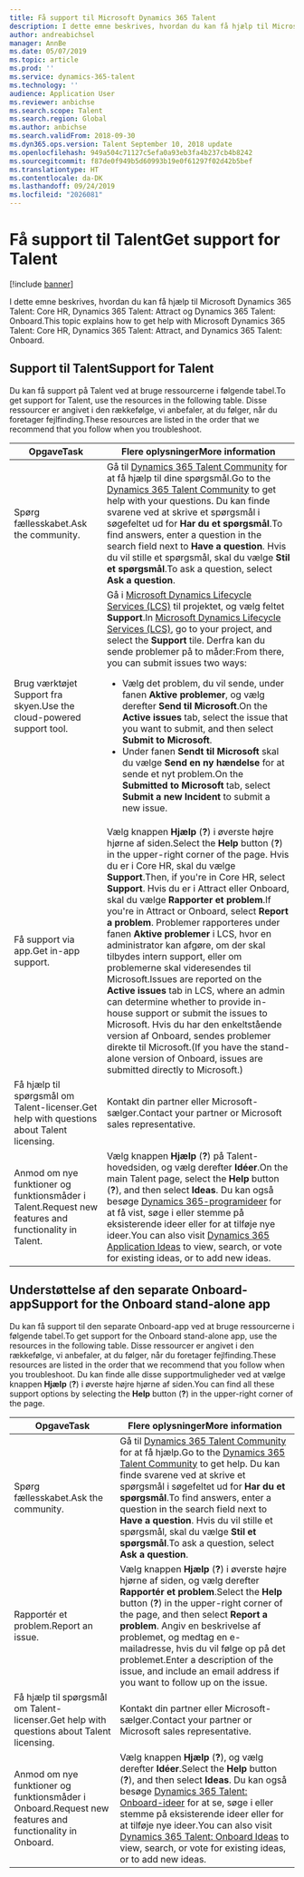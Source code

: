```yaml
---
title: Få support til Microsoft Dynamics 365 Talent
description: I dette emne beskrives, hvordan du kan få hjælp til Microsoft Dynamics 365 Talent.
author: andreabichsel
manager: AnnBe
ms.date: 05/07/2019
ms.topic: article
ms.prod: ''
ms.service: dynamics-365-talent
ms.technology: ''
audience: Application User
ms.reviewer: anbichse
ms.search.scope: Talent
ms.search.region: Global
ms.author: anbichse
ms.search.validFrom: 2018-09-30
ms.dyn365.ops.version: Talent September 10, 2018 update
ms.openlocfilehash: 949a504c71127c5efa0a93eb3fa4b237cb4b8242
ms.sourcegitcommit: f87de0f949b5d60993b19e0f61297f02d42b5bef
ms.translationtype: HT
ms.contentlocale: da-DK
ms.lasthandoff: 09/24/2019
ms.locfileid: "2026081"
---
```

# <a name="get-support-for-talent"></a><span data-ttu-id="8f35e-103">Få support til Talent</span><span class="sxs-lookup"><span data-stu-id="8f35e-103">Get support for Talent</span></span>

[!include [banner](includes/banner.md)]

<span data-ttu-id="8f35e-104">I dette emne beskrives, hvordan du kan få hjælp til Microsoft Dynamics 365 Talent: Core HR, Dynamics 365 Talent: Attract og Dynamics 365 Talent: Onboard.</span><span class="sxs-lookup"><span data-stu-id="8f35e-104">This topic explains how to get help with Microsoft Dynamics 365 Talent: Core HR, Dynamics 365 Talent: Attract, and Dynamics 365 Talent: Onboard.</span></span>

## <a name="support-for-talent"></a><span data-ttu-id="8f35e-105">Support til Talent</span><span class="sxs-lookup"><span data-stu-id="8f35e-105">Support for Talent</span></span>

<span data-ttu-id="8f35e-106">Du kan få support på Talent ved at bruge ressourcerne i følgende tabel.</span><span class="sxs-lookup"><span data-stu-id="8f35e-106">To get support for Talent, use the resources in the following table.</span></span> <span data-ttu-id="8f35e-107">Disse ressourcer er angivet i den rækkefølge, vi anbefaler, at du følger, når du foretager fejlfinding.</span><span class="sxs-lookup"><span data-stu-id="8f35e-107">These resources are listed in the order that we recommend that you follow when you troubleshoot.</span></span>

| <span data-ttu-id="8f35e-108">Opgave</span><span class="sxs-lookup"><span data-stu-id="8f35e-108">Task</span></span> | <span data-ttu-id="8f35e-109">Flere oplysninger</span><span class="sxs-lookup"><span data-stu-id="8f35e-109">More information</span></span> |
|------|------------------|
| <span data-ttu-id="8f35e-110">Spørg fællesskabet.</span><span class="sxs-lookup"><span data-stu-id="8f35e-110">Ask the community.</span></span> | <span data-ttu-id="8f35e-111">Gå til [Dynamics 365 Talent Community](https://community.dynamics.com/365/talent) for at få hjælp til dine spørgsmål.</span><span class="sxs-lookup"><span data-stu-id="8f35e-111">Go to the [Dynamics 365 Talent Community](https://community.dynamics.com/365/talent) to get help with your questions.</span></span> <span data-ttu-id="8f35e-112">Du kan finde svarene ved at skrive et spørgsmål i søgefeltet ud for **Har du et spørgsmål**.</span><span class="sxs-lookup"><span data-stu-id="8f35e-112">To find answers, enter a question in the search field next to **Have a question**.</span></span> <span data-ttu-id="8f35e-113">Hvis du vil stille et spørgsmål, skal du vælge **Stil et spørgsmål**.</span><span class="sxs-lookup"><span data-stu-id="8f35e-113">To ask a question, select **Ask a question**.</span></span> |
| <span data-ttu-id="8f35e-114">Brug værktøjet Support fra skyen.</span><span class="sxs-lookup"><span data-stu-id="8f35e-114">Use the cloud-powered support tool.</span></span> | <span data-ttu-id="8f35e-115">Gå i [Microsoft Dynamics Lifecycle Services (LCS)](https://lcs.dynamics.com/) til projektet, og vælg feltet **Support**.</span><span class="sxs-lookup"><span data-stu-id="8f35e-115">In [Microsoft Dynamics Lifecycle Services (LCS)](https://lcs.dynamics.com/), go to your project, and select the **Support** tile.</span></span> <span data-ttu-id="8f35e-116">Derfra kan du sende problemer på to måder:</span><span class="sxs-lookup"><span data-stu-id="8f35e-116">From there, you can submit issues two ways:</span></span><ul><li><span data-ttu-id="8f35e-117">Vælg det problem, du vil sende, under fanen **Aktive problemer**, og vælg derefter **Send til Microsoft**.</span><span class="sxs-lookup"><span data-stu-id="8f35e-117">On the **Active issues** tab, select the issue that you want to submit, and then select **Submit to Microsoft**.</span></span></li><li><span data-ttu-id="8f35e-118">Under fanen **Sendt til Microsoft** skal du vælge **Send en ny hændelse** for at sende et nyt problem.</span><span class="sxs-lookup"><span data-stu-id="8f35e-118">On the **Submitted to Microsoft** tab, select **Submit a new Incident** to submit a new issue.</span></span></li></ul> |
| <span data-ttu-id="8f35e-119">Få support via app.</span><span class="sxs-lookup"><span data-stu-id="8f35e-119">Get in-app support.</span></span> | <span data-ttu-id="8f35e-120">Vælg knappen **Hjælp** (**?**) i øverste højre hjørne af siden.</span><span class="sxs-lookup"><span data-stu-id="8f35e-120">Select the **Help** button (**?**) in the upper-right corner of the page.</span></span> <span data-ttu-id="8f35e-121">Hvis du er i Core HR, skal du vælge **Support**.</span><span class="sxs-lookup"><span data-stu-id="8f35e-121">Then, if you're in Core HR, select **Support**.</span></span> <span data-ttu-id="8f35e-122">Hvis du er i Attract eller Onboard, skal du vælge **Rapporter et problem**.</span><span class="sxs-lookup"><span data-stu-id="8f35e-122">If you're in Attract or Onboard, select **Report a problem**.</span></span> <span data-ttu-id="8f35e-123">Problemer rapporteres under fanen **Aktive problemer** i LCS, hvor en administrator kan afgøre, om der skal tilbydes intern support, eller om problemerne skal videresendes til Microsoft.</span><span class="sxs-lookup"><span data-stu-id="8f35e-123">Issues are reported on the **Active issues** tab in LCS, where an admin can determine whether to provide in-house support or submit the issues to Microsoft.</span></span> <span data-ttu-id="8f35e-124">Hvis du har den enkeltstående version af Onboard, sendes problemer direkte til Microsoft.</span><span class="sxs-lookup"><span data-stu-id="8f35e-124">(If you have the stand-alone version of Onboard, issues are submitted directly to Microsoft.)</span></span> |
| <span data-ttu-id="8f35e-125">Få hjælp til spørgsmål om Talent-licenser.</span><span class="sxs-lookup"><span data-stu-id="8f35e-125">Get help with questions about Talent licensing.</span></span> | <span data-ttu-id="8f35e-126">Kontakt din partner eller Microsoft-sælger.</span><span class="sxs-lookup"><span data-stu-id="8f35e-126">Contact your partner or Microsoft sales representative.</span></span> |
| <span data-ttu-id="8f35e-127">Anmod om nye funktioner og funktionsmåder i Talent.</span><span class="sxs-lookup"><span data-stu-id="8f35e-127">Request new features and functionality in Talent.</span></span> | <span data-ttu-id="8f35e-128">Vælg knappen **Hjælp** (**?**) på Talent-hovedsiden, og vælg derefter **Idéer**.</span><span class="sxs-lookup"><span data-stu-id="8f35e-128">On the main Talent page, select the **Help** button (**?**), and then select **Ideas**.</span></span> <span data-ttu-id="8f35e-129">Du kan også besøge [Dynamics 365-programideer](https://experience.dynamics.com/ideas/) for at få vist, søge i eller stemme på eksisterende ideer eller for at tilføje nye ideer.</span><span class="sxs-lookup"><span data-stu-id="8f35e-129">You can also visit [Dynamics 365 Application Ideas](https://experience.dynamics.com/ideas/) to view, search, or vote for existing ideas, or to add new ideas.</span></span> |

## <a name="support-for-the-onboard-stand-alone-app"></a><span data-ttu-id="8f35e-130">Understøttelse af den separate Onboard-app</span><span class="sxs-lookup"><span data-stu-id="8f35e-130">Support for the Onboard stand-alone app</span></span>

<span data-ttu-id="8f35e-131">Du kan få support til den separate Onboard-app ved at bruge ressourcerne i følgende tabel.</span><span class="sxs-lookup"><span data-stu-id="8f35e-131">To get support for the Onboard stand-alone app, use the resources in the following table.</span></span> <span data-ttu-id="8f35e-132">Disse ressourcer er angivet i den rækkefølge, vi anbefaler, at du følger, når du foretager fejlfinding.</span><span class="sxs-lookup"><span data-stu-id="8f35e-132">These resources are listed in the order that we recommend that you follow when you troubleshoot.</span></span> <span data-ttu-id="8f35e-133">Du kan finde alle disse supportmuligheder ved at vælge knappen **Hjælp** (**?**) i øverste højre hjørne af siden.</span><span class="sxs-lookup"><span data-stu-id="8f35e-133">You can find all these support options by selecting the **Help** button (**?**) in the upper-right corner of the page.</span></span>

| <span data-ttu-id="8f35e-134">Opgave</span><span class="sxs-lookup"><span data-stu-id="8f35e-134">Task</span></span> | <span data-ttu-id="8f35e-135">Flere oplysninger</span><span class="sxs-lookup"><span data-stu-id="8f35e-135">More information</span></span> |
|------|------------------|
| <span data-ttu-id="8f35e-136">Spørg fællesskabet.</span><span class="sxs-lookup"><span data-stu-id="8f35e-136">Ask the community.</span></span> | <span data-ttu-id="8f35e-137">Gå til [Dynamics 365 Talent Community](https://community.dynamics.com/365/talent) for at få hjælp.</span><span class="sxs-lookup"><span data-stu-id="8f35e-137">Go to the [Dynamics 365 Talent Community](https://community.dynamics.com/365/talent) to get help.</span></span> <span data-ttu-id="8f35e-138">Du kan finde svarene ved at skrive et spørgsmål i søgefeltet ud for **Har du et spørgsmål**.</span><span class="sxs-lookup"><span data-stu-id="8f35e-138">To find answers, enter a question in the search field next to **Have a question**.</span></span> <span data-ttu-id="8f35e-139">Hvis du vil stille et spørgsmål, skal du vælge **Stil et spørgsmål**.</span><span class="sxs-lookup"><span data-stu-id="8f35e-139">To ask a question, select **Ask a question**.</span></span> |
| <span data-ttu-id="8f35e-140">Rapportér et problem.</span><span class="sxs-lookup"><span data-stu-id="8f35e-140">Report an issue.</span></span> | <span data-ttu-id="8f35e-141">Vælg knappen **Hjælp** (**?**) i øverste højre hjørne af siden, og vælg derefter **Rapportér et problem**.</span><span class="sxs-lookup"><span data-stu-id="8f35e-141">Select the **Help** button (**?**) in the upper-right corner of the page, and then select **Report a problem**.</span></span> <span data-ttu-id="8f35e-142">Angiv en beskrivelse af problemet, og medtag en e-mailadresse, hvis du vil følge op på det problemet.</span><span class="sxs-lookup"><span data-stu-id="8f35e-142">Enter a description of the issue, and include an email address if you want to follow up on the issue.</span></span> |
| <span data-ttu-id="8f35e-143">Få hjælp til spørgsmål om Talent-licenser.</span><span class="sxs-lookup"><span data-stu-id="8f35e-143">Get help with questions about Talent licensing.</span></span> | <span data-ttu-id="8f35e-144">Kontakt din partner eller Microsoft-sælger.</span><span class="sxs-lookup"><span data-stu-id="8f35e-144">Contact your partner or Microsoft sales representative.</span></span> |
| <span data-ttu-id="8f35e-145">Anmod om nye funktioner og funktionsmåder i Onboard.</span><span class="sxs-lookup"><span data-stu-id="8f35e-145">Request new features and functionality in Onboard.</span></span> | <span data-ttu-id="8f35e-146">Vælg knappen **Hjælp** (**?**), og vælg derefter **Idéer**.</span><span class="sxs-lookup"><span data-stu-id="8f35e-146">Select the **Help** button (**?**), and then select **Ideas**.</span></span> <span data-ttu-id="8f35e-147">Du kan også besøge [Dynamics 365 Talent: Onboard-ideer](https://experience.dynamics.com/ideas/categories/?forum=569a7fb2-8327-e911-a95a-000d3a4f3883&forumName=Dynamics%20365%20for%20Talent%3A%20Onboard) for at se, søge i eller stemme på eksisterende ideer eller for at tilføje nye ideer.</span><span class="sxs-lookup"><span data-stu-id="8f35e-147">You can also visit [Dynamics 365 Talent: Onboard Ideas](https://experience.dynamics.com/ideas/categories/?forum=569a7fb2-8327-e911-a95a-000d3a4f3883&forumName=Dynamics%20365%20for%20Talent%3A%20Onboard) to view, search, or vote for existing ideas, or to add new ideas.</span></span> |
